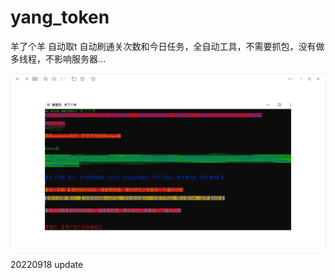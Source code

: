 # yang_token
羊了个羊 自动取t 自动刷通关次数和今日任务，全自动工具，不需要抓包，没有做多线程，不影响服务器…
<div align="center">
  <img src="https://github.com/oskey/yang_token/blob/main/images/1.png?raw=true">
</div>


20220918 update
